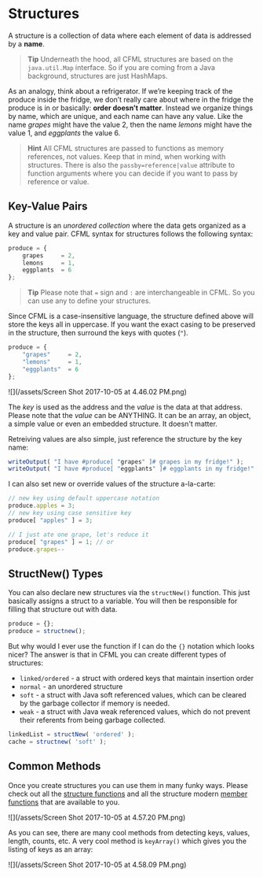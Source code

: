 # Structures

A structure is a collection of data where each element of data is addressed by a **name**. 

> **Tip** Underneath the hood, all CFML structures are based on the `java.util.Map` interface.  So if you are coming from a Java background, structures are just HashMaps. 

As an analogy, think about a refrigerator. If we’re keeping track of the produce inside the fridge, we don’t really care about where in the fridge the produce is in or basically: **order doesn’t matter**. Instead we organize things by name, which are unique, and each name can have any value. Like the name *grapes* might have the value 2, then the name *lemons* might have the value 1, and *eggplants* the value 6.

> **Hint** All CFML structures are passed to functions as memory references, not values.  Keep that in mind, when working with structures.  There is also the `passby=reference|value` attribute to function arguments where you can decide if you want to pass by reference or value.

## Key-Value Pairs

A structure is an *unordered collection* where the data gets organized as a key and value pair.  CFML syntax for structures follows the following syntax:

```js
produce = {
    grapes     = 2,
    lemons     = 1,
    eggplants  = 6
};
```

> **Tip** Please note that `=` sign and `:` are interchangeable in CFML.  So you can use any to define your structures.

Since CFML is a case-insensitive language, the structure defined above will store the keys all in uppercase.  If you want the exact casing to be preserved in the structure, then surround the keys with quotes (`"`).

```js
produce = {
    "grapes"     = 2,
    "lemons"     = 1,
    "eggplants"  = 6
};
```

![](/assets/Screen Shot 2017-10-05 at 4.46.02 PM.png)


The *key* is used as the address and the *value* is the data at that address.  Please note that the *value* can be ANYTHING. It can be an array, an object, a simple value or even an embedded structure. It doesn't matter.

Retreiving values are also simple, just reference the structure by the key name:

```js
writeOutput( "I have #produce[ "grapes" ]# grapes in my fridge!" );
writeOutput( "I have #produce[ "eggplants" ]# eggplants in my fridge!" );
```

I can also set new or override values of the structure a-la-carte:

```js
// new key using default uppercase notation
produce.apples = 3;
// new key using case sensitive key
produce[ "apples" ] = 3;

// I just ate one grape, let's reduce it
produce[ "grapes" ] = 1; // or
produce.grapes--
```

## StructNew() Types

You can also declare new structures via the `structNew()` function.  This just basically assigns a struct to a variable. You will then be responsible for filling that structure out with data.

```js
produce = {};
produce = structnew();
```

But why would I ever use the function if I can do the `{}` notation which looks nicer?  The answer is that in CFML you can create different types of structures:

* `linked/ordered` - a struct with ordered keys that maintain insertion order
* `normal` - an unordered structure
* `soft` - a struct with Java soft referenced values, which can be cleared by the garbage collector if memory is needed.
* `weak` - a struct with Java weak referenced values, which do not prevent their referents from being garbage collected.

```js
linkedList = structNew( 'ordered' );
cache = structnew( 'soft' );
```

## Common Methods

Once you create structures you can use them in many funky ways.  Please check out all the [structure functions](https://cfdocs.org/struct-functions) and all the structure modern [member functions](https://cfdocs.org/member) that are available to you.

![](/assets/Screen Shot 2017-10-05 at 4.57.20 PM.png)

As you can see, there are many cool methods from detecting keys, values, length, counts, etc. A very cool method is `keyArray()` which gives you the listing of keys as an array:

![](/assets/Screen Shot 2017-10-05 at 4.58.09 PM.png)